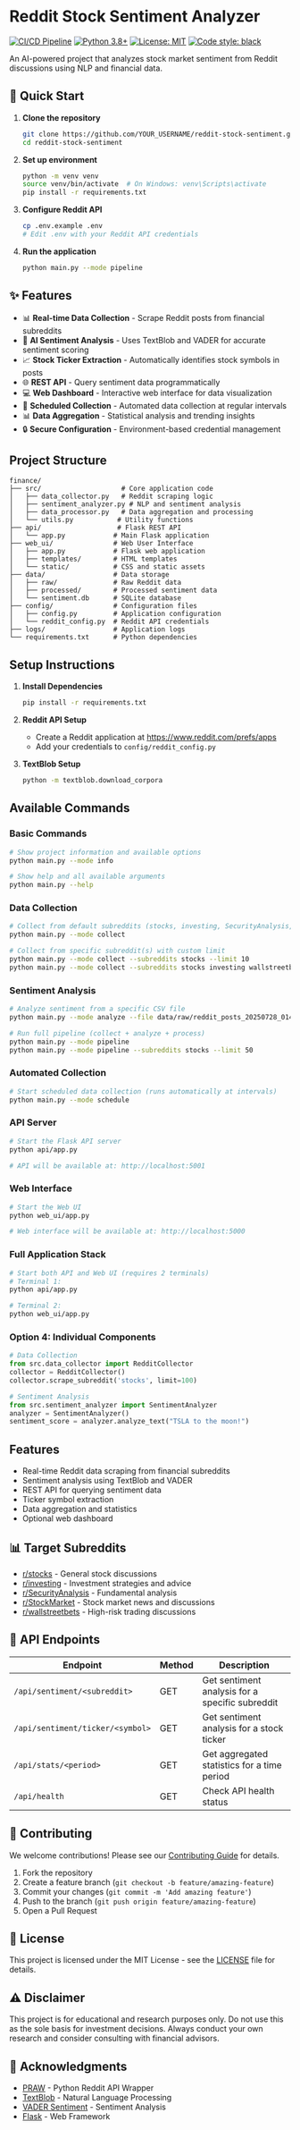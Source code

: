 # Reddit Stock Sentiment Analyzer

[![CI/CD Pipeline](https://github.com/YOUR_USERNAME/reddit-stock-sentiment/workflows/CI/CD%20Pipeline/badge.svg)](https://github.com/YOUR_USERNAME/reddit-stock-sentiment/actions)
[![Python 3.8+](https://img.shields.io/badge/python-3.8+-blue.svg)](https://www.python.org/downloads/)
[![License: MIT](https://img.shields.io/badge/License-MIT-yellow.svg)](https://opensource.org/licenses/MIT)
[![Code style: black](https://img.shields.io/badge/code%20style-black-000000.svg)](https://github.com/psf/black)

An AI-powered project that analyzes stock market sentiment from Reddit discussions using NLP and financial data.

## 🚀 Quick Start

1. **Clone the repository**
   ```bash
   git clone https://github.com/YOUR_USERNAME/reddit-stock-sentiment.git
   cd reddit-stock-sentiment
   ```

2. **Set up environment**
   ```bash
   python -m venv venv
   source venv/bin/activate  # On Windows: venv\Scripts\activate
   pip install -r requirements.txt
   ```

3. **Configure Reddit API**
   ```bash
   cp .env.example .env
   # Edit .env with your Reddit API credentials
   ```

4. **Run the application**
   ```bash
   python main.py --mode pipeline
   ```

## ✨ Features

- 📊 **Real-time Data Collection** - Scrape Reddit posts from financial subreddits
- 🤖 **AI Sentiment Analysis** - Uses TextBlob and VADER for accurate sentiment scoring
- 📈 **Stock Ticker Extraction** - Automatically identifies stock symbols in posts
- 🌐 **REST API** - Query sentiment data programmatically
- 💻 **Web Dashboard** - Interactive web interface for data visualization
- 📅 **Scheduled Collection** - Automated data collection at regular intervals
- 📊 **Data Aggregation** - Statistical analysis and trending insights
- 🔒 **Secure Configuration** - Environment-based credential management

## Project Structure

```
finance/
├── src/                    # Core application code
│   ├── data_collector.py   # Reddit scraping logic
│   ├── sentiment_analyzer.py # NLP and sentiment analysis
│   ├── data_processor.py   # Data aggregation and processing
│   └── utils.py           # Utility functions
├── api/                   # Flask REST API
│   └── app.py            # Main Flask application
├── web_ui/               # Web User Interface
│   ├── app.py            # Flask web application
│   ├── templates/        # HTML templates
│   └── static/           # CSS and static assets
├── data/                 # Data storage
│   ├── raw/              # Raw Reddit data
│   ├── processed/        # Processed sentiment data
│   └── sentiment.db      # SQLite database
├── config/               # Configuration files
│   ├── config.py         # Application configuration
│   └── reddit_config.py  # Reddit API credentials
├── logs/                 # Application logs
└── requirements.txt      # Python dependencies
```

## Setup Instructions

1. **Install Dependencies**
   ```bash
   pip install -r requirements.txt
   ```

2. **Reddit API Setup**
   - Create a Reddit application at https://www.reddit.com/prefs/apps
   - Add your credentials to `config/reddit_config.py`

3. **TextBlob Setup**
   ```bash
   python -m textblob.download_corpora
   ```

## Available Commands

### Basic Commands
```bash
# Show project information and available options
python main.py --mode info

# Show help and all available arguments
python main.py --help
```

### Data Collection
```bash
# Collect from default subreddits (stocks, investing, SecurityAnalysis, StockMarket, wallstreetbets)
python main.py --mode collect

# Collect from specific subreddit(s) with custom limit
python main.py --mode collect --subreddits stocks --limit 10
python main.py --mode collect --subreddits stocks investing wallstreetbets --limit 25
```

### Sentiment Analysis
```bash
# Analyze sentiment from a specific CSV file
python main.py --mode analyze --file data/raw/reddit_posts_20250728_014313.csv

# Run full pipeline (collect + analyze + process)
python main.py --mode pipeline
python main.py --mode pipeline --subreddits stocks --limit 50
```

### Automated Collection
```bash
# Start scheduled data collection (runs automatically at intervals)
python main.py --mode schedule
```

### API Server
```bash
# Start the Flask API server
python api/app.py

# API will be available at: http://localhost:5001
```

### Web Interface
```bash
# Start the Web UI
python web_ui/app.py

# Web interface will be available at: http://localhost:5000
```

### Full Application Stack
```bash
# Start both API and Web UI (requires 2 terminals)
# Terminal 1:
python api/app.py

# Terminal 2:
python web_ui/app.py
```

### Option 4: Individual Components
```python
# Data Collection
from src.data_collector import RedditCollector
collector = RedditCollector()
collector.scrape_subreddit('stocks', limit=100)

# Sentiment Analysis
from src.sentiment_analyzer import SentimentAnalyzer
analyzer = SentimentAnalyzer()
sentiment_score = analyzer.analyze_text("TSLA to the moon!")
```

## Features

- Real-time Reddit data scraping from financial subreddits
- Sentiment analysis using TextBlob and VADER
- REST API for querying sentiment data
- Ticker symbol extraction
- Data aggregation and statistics
- Optional web dashboard

## 📊 Target Subreddits

- [r/stocks](https://reddit.com/r/stocks) - General stock discussions
- [r/investing](https://reddit.com/r/investing) - Investment strategies and advice
- [r/SecurityAnalysis](https://reddit.com/r/SecurityAnalysis) - Fundamental analysis
- [r/StockMarket](https://reddit.com/r/StockMarket) - Stock market news and discussions
- [r/wallstreetbets](https://reddit.com/r/wallstreetbets) - High-risk trading discussions

## 🔌 API Endpoints

| Endpoint | Method | Description |
|----------|--------|-------------|
| `/api/sentiment/<subreddit>` | GET | Get sentiment analysis for a specific subreddit |
| `/api/sentiment/ticker/<symbol>` | GET | Get sentiment analysis for a stock ticker |
| `/api/stats/<period>` | GET | Get aggregated statistics for a time period |
| `/api/health` | GET | Check API health status |

## 🤝 Contributing

We welcome contributions! Please see our [Contributing Guide](CONTRIBUTING.md) for details.

1. Fork the repository
2. Create a feature branch (`git checkout -b feature/amazing-feature`)
3. Commit your changes (`git commit -m 'Add amazing feature'`)
4. Push to the branch (`git push origin feature/amazing-feature`)
5. Open a Pull Request

## 📜 License

This project is licensed under the MIT License - see the [LICENSE](LICENSE) file for details.

## ⚠️ Disclaimer

This project is for educational and research purposes only. Do not use this as the sole basis for investment decisions. Always conduct your own research and consider consulting with financial advisors.

## 🙏 Acknowledgments

- [PRAW](https://praw.readthedocs.io/) - Python Reddit API Wrapper
- [TextBlob](https://textblob.readthedocs.io/) - Natural Language Processing
- [VADER Sentiment](https://github.com/cjhutto/vaderSentiment) - Sentiment Analysis
- [Flask](https://flask.palletsprojects.com/) - Web Framework
